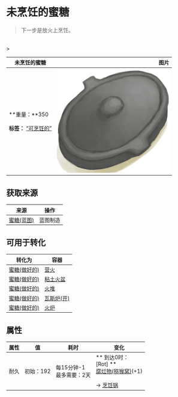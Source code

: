 # 未烹饪的蜜糖  
> 下一步是放火上烹饪。  
<br>  
>   
  
  未烹饪的蜜糖  |   图片   
 ----  |  ----:   
 **重量：**350<br><br>**标签：**	[“可烹饪的”](tag_Cookable.md)  |  <img decoding="async" src="Sprite/CookingPotClosed.png" href="a.md" style="max-width:300px;max-height:300px;">   
  
## 获取来源  
来源  |  操作  
----  |  ----  
[蜜糖(蓝图)](Bp_HoneyCandy.md)  |  蓝图制造  
## 可用于转化  
转化为  |  容器  
----  |  ----  
[蜜糖(做好的)](HoneyCandyCooked.md)  |  [营火](Campfire.md)  
[蜜糖(做好的)](HoneyCandyCooked.md)  |  [粘土火盆](ClayFirePit.md)  
[蜜糖(做好的)](HoneyCandyCooked.md)  |  [火堆](Fire.md)  
[蜜糖(做好的)](HoneyCandyCooked.md)  |  [瓦斯炉(开)](GasCookerOn.md)  
[蜜糖(做好的)](HoneyCandyCooked.md)  |  [火炉](Stove.md)  
## 属性   
属性  |  值  |  耗时  |  变化  
----  |  ----  |  ----  |  ----  
耐久  |  初始：192  |  每15分钟-1<br>最多需要：2天  |  ** 到达0时： **<br>** [Rot] **<br>  [腐烂物(猕猴窝)](RottenRemains.md)(+1)<br><br>→ [烹饪锅](CookingPot.md)  


<script>document.title="未烹饪的蜜糖 - 卡牌生存百科 Card Survival Wiki";</script>